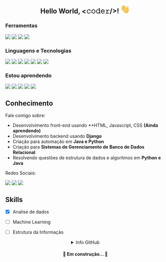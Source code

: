 
<h2 align="center"> Hello World, <𝚌𝚘𝚍𝚎𝚛/>! <img src="https://raw.githubusercontent.com/ABSphreak/ABSphreak/master/gifs/Hi.gif" width="30px"></h2>



### Ferramentas
<div> 
	<img src="https://cdn.jsdelivr.net/gh/devicons/devicon/icons/vscode/vscode-original.svg" width="30px"/>
	<img src="https://cdn.jsdelivr.net/gh/devicons/devicon/icons/redhat/redhat-original.svg" width="30px"/>
	<img src="https://cdn.jsdelivr.net/gh/devicons/devicon/icons/docker/docker-original.svg" width="30px"/>
	<img src="https://cdn.jsdelivr.net/gh/devicons/devicon/icons/github/github-original.svg" width="30px"/>
</div>
	
### Linguagens e Tecnologias
<div>
	<img src="https://cdn.jsdelivr.net/gh/devicons/devicon/icons/python/python-original.svg" width="30px"/>
	<img src="https://cdn.jsdelivr.net/gh/devicons/devicon/icons/java/java-original.svg" width="30px"/>
	<img src="https://cdn.jsdelivr.net/gh/devicons/devicon/icons/mysql/mysql-original-wordmark.svg" width="30px"/>
	<img src="https://img.icons8.com/color/344/tomcat.png" width="30px"/>
	<img src="https://img.icons8.com/color/452/adobe-photoshop--v1.png" width="30px"/>
	<img src="https://avatars.githubusercontent.com/u/983927?s=200&v=4" width="30px"/>
	<img src="https://www.alura.com.br/assets/api/cursos/api-rest-kotlin-spring-boot-camada-web.svg" width="30px"/>
</div>
	
### Estou aprendendo
<div>
	<img src="https://cdn.jsdelivr.net/gh/devicons/devicon/icons/django/django-plain-wordmark.svg" width="30px"/>
	<img src="https://cdn.jsdelivr.net/gh/devicons/devicon/icons/html5/html5-original.svg" width="30px"/>
	<img src="https://cdn.jsdelivr.net/gh/devicons/devicon/icons/javascript/javascript-original.svg" width="30px"/>
	<img src="https://upload.wikimedia.org/wikipedia/commons/6/62/CSS3_logo.svg" width="30px"/>
	<img src="https://cdn.jsdelivr.net/gh/devicons/devicon/icons/docker/docker-original.svg" width="30px"/>

</div>


##  Conhecimento
Fale comigo sobre:
- Desenvolvimento front-end usando **HTML, Javascript, CSS **(Ainda aprendendo)**
- Desenvolvimento backend usando **Django**
- Criação para automação em **Java e Python**
- Criação para **Sistemas de Gerenciamento de Banco de Dados Relacional**
- Resolvendo questões de estrutura de dados e algoritmos em **Python e Java**

Redes Sociais:
 <div> 
	<a href="https://www.instagram.com/diogovbortolotti/" target="_blank"><img src="https://img.shields.io/badge/-Instagram-%23E4405F?style=for-the-badge&logo=instagram&logoColor=white" target="_blank"></a>
	<a href="https://discord.gg/G9GPg5SA75" target="_blank"><img src="https://img.shields.io/badge/Discord-7289DA?style=for-the-badge&logo=discord&logoColor=white" target="_blank"></a> 
	<a href="https://br.linkedin.com/in/diogobortolotti" target="_blank"><img src="https://img.shields.io/badge/-LinkedIn-%230077B5?style=for-the-badge&logo=linkedin&logoColor=white" target="_blank"></a> 
</div>


## Skills
- [x] Analise de dados
- [ ] Machine Learning
- [ ] Estrutura da Informação



<details>
	<summary align='center' >Info GitHub</summary>
	<div>
		<img align='center'  width="480px" src="https://github-readme-stats.vercel.app/api?username=DiogovBortolotti&show_icons=true&theme=tokyonight&include_all_commits=true&count_private=true"/>
		<img align='right' width="480px"  src="https://github-readme-stats.vercel.app/api/top-langs/?username=DiogovBortolotti&layout=compact&langs_count=7&theme=tokyonight"/>
	</div>
</details>


 <div>
 <h4 align="center"> 
	🚧  Em construção...  🚧
</h4>
</div>	
	

